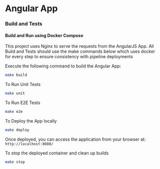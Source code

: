 # Angular App

### Build and Tests

#### Build and Run using Docker Compose

This project uses Nginx to serve the requests from the AngularJS App. All Build and Tests should use the make commands below which uses docker for every step to ensure consistency with pipeline deployments

Execute the following command to build the Angular App:

```bash
make build
```

To Run Unit Tests

```bash
make unit
```

To Run E2E Tests

```bash
make e2e
```

To Deploy the App locally

```bash
make deploy
```

Once deployed, you can access the application from your browser at: `http://localhost:8080/`

To stop the deployed container and clean up builds

```bash
make stop
```
